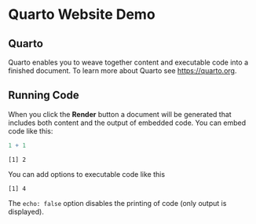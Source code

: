 Quarto Website Demo
================

## Quarto

Quarto enables you to weave together content and executable code into a
finished document. To learn more about Quarto see <https://quarto.org>.

## Running Code

When you click the **Render** button a document will be generated that
includes both content and the output of embedded code. You can embed
code like this:

``` r
1 + 1
```

    [1] 2

You can add options to executable code like this

    [1] 4

The `echo: false` option disables the printing of code (only output is
displayed).

